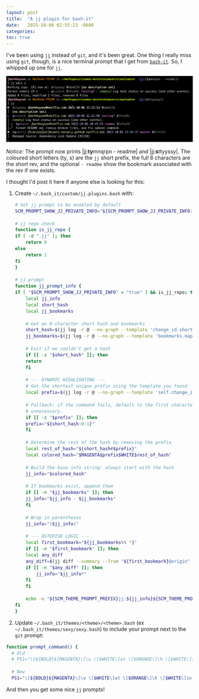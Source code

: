 ```yaml
---
layout: post
title:  "A jj plugin for bash-it"
date:   2025-10-06 02:55:23 -0600
categories: 
toc: true
---
```


I've been using [`jj`](https://github.com/jj-vcs/jj) instead of `git`, and it's
been great. One thing I really miss using `git`, though, is a nice terminal
prompt that I get from [`bash-it`](https://github.com/Bash-it/bash-it). So, I
whipped up one for `jj`.

![jj prompt](/assets/jj.png)

*Notice:* The prompt now prints |jj:**ty**mnqrpn - readme| and
|jj:**s**ttyyssy|. The coloured short letters (ty, s) are the `jj` short prefix,
the full 8 characters are the short rev, and the optional `- readme` show the
bookmark associated with the rev if one exists.

I thought I'd post it here if anyone else is looking for this:

1. Create `~/.bash_it/custom/jj.plugins.bash` with:

    ```sh
    # Set jj prompt to be enabled by default
    SCM_PROMPT_SHOW_JJ_PRIVATE_INFO="${SCM_PROMPT_SHOW_JJ_PRIVATE_INFO:-true}"

    # jj repo check
    function is_jj_repo {
    if [ -d ".jj" ]; then
        return 0
    else
        return 1
    fi
    }

    # jj prompt
    function jj_prompt_info {
    if [ "$SCM_PROMPT_SHOW_JJ_PRIVATE_INFO" = "true" ] && is_jj_repo; then
        local jj_info
        local short_hash
        local jj_bookmarks

        # Get an 8-character short hash and bookmarks
        short_hash=$(jj log -r @ --no-graph --template 'change_id.short(8)' 2>/dev/null)
        jj_bookmarks=$(jj log -r @ --no-graph --template 'bookmarks.map(|b| b.name())' 2>/dev/null)

        # Exit if we couldn't get a hash
        if [[ -z "$short_hash" ]]; then
        return
        fi

        # --- DYNAMIC HIGHLIGHTING ---
        # Get the shortest unique prefix using the template you found
        local prefix=$(jj log -r @ --no-graph --template 'self.change_id().shortest()' 2>/dev/null)

        # Fallback: if the command fails, default to the first character. Maybe
        # unnecessary.
        if [[ -z "$prefix" ]]; then
        prefix="${short_hash:0:1}"
        fi

        # Determine the rest of the hash by removing the prefix
        local rest_of_hash="${short_hash#$prefix}"
        local colored_hash="$MAGENTA$prefix$WHITE$rest_of_hash"

        # Build the base info string: always start with the hash
        jj_info="$colored_hash"

        # If bookmarks exist, append them
        if [[ -n "$jj_bookmarks" ]]; then
        jj_info="$jj_info - $jj_bookmarks"
        fi

        # Wrap in parentheses
        jj_info="($jj_info)"

        # --- ASTERISK LOGIC ---
        local first_bookmark="${jj_bookmarks%% *}"
        if [[ -n "$first_bookmark" ]]; then
        local any_diff
        any_diff=$(jj diff --summary --from "${first_bookmark}@origin" 2>/dev/null)
        if [[ -n "$any_diff" ]]; then
            jj_info="$jj_info*"
        fi
        fi

        echo -e "${SCM_THEME_PROMPT_PREFIX}jj:${jj_info}${SCM_THEME_PROMPT_SUFFIX}"
    fi
    }
    ```

2. Update `~/.bash_it/themes/<theme>/<theme>.bash` (ex
`~/.bash_it/themes/sexy/sexy.bash`) to include your prompt next to the `git`
prompt:

```sh
function prompt_command() {
  # Old
  # PS1="\[${BOLD}${MAGENTA}\]\u \[$WHITE\]at \[$ORANGE\]\h \[$WHITE\]in \[$GREEN\]\w\[$WHITE\]\$([[ -n \$(git branch 2> /dev/null) ]] && echo \" on \")\[$PURPLE\]\$(parse_git_branch)\[$WHITE\]\n\$ \[$RESET\]"

  # New
  PS1="\[${BOLD}${MAGENTA}\]\u \[$WHITE\]at \[$ORANGE\]\h \[$WHITE\]in \[$GREEN\]\w\[$WHITE\]\$([[ -n \$(git branch 2> /dev/null) ]] && echo \" on \")\[$PURPLE\]\$(parse_git_branch)\[$CYAN\]$(jj_prompt_info)\[$WHITE\]\n\$ \[$RESET\]"
```

And then you get some nice `jj` prompts!